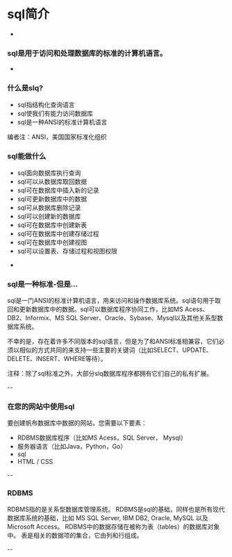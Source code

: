 # sql简介

-
### sql是用于访问和处理数据库的标准的计算机语言。
-

### 什么是slq?

* sql指结构化查询语言
* sql使我们有能力访问数据库
* sql是一种ANSI的标准计算机语言

编者注：ANSI，美国国家标准化组织



### sql能做什么

* sql面向数据库执行查询
* sql可以从数据库取回数据
* sql可在数据库中插入新的记录
* sql可更新数据库中的数据
* sql可从数据库删除记录
* sql可以创建新的数据库
* sql可在数据库中创建新表
* sql可在数据库中创建存储过程
* sql可在数据库中创建视图
* sql可以设置表、存储过程和视图权限

-

### sql是一种标准-但是...

sql是一门ANSI的标准计算机语言，用来访问和操作数据库系统。sql语句用于取回和更新数据库中的数据。sql可以数据库程序协同工作，比如MS Acess、DB2、Informix、MS SQL Server、Oracle、Sybase、Mysql以及其他关系型数据库系统。

不幸的是，存在着许多不同版本的sql语言，但是为了和ANSI标准相兼容，它们必须以相似的方式共同的来支持一些主要的关键词（比如SELECT、UPDATE、DELETE、INSERT、WHERE等待）。

注释：除了sql标准之外，大部分slq数据库程序都拥有它们自己的私有扩展。

--

### 在您的网站中使用sql

要创建帆布数据库中数据的网站，您需要以下要素：

* RDBMS数据库程序（比如MS Acess，SQL Server， Mysql）
* 服务器语言（比如Java，Python，Go）
* sql
* HTML / CSS

--

### RDBMS

RDBMS指的是关系型数据库管理系统。
RDBMS是sql的基础，同样也是所有现代数据库系统的基础，比如 MS SQL Server, IBM DB2, Oracle, MySQL 以及 Microsoft Access。
RDBMS中的数据存储在被称为表（tables）的数据库对象中。
表是相关的数据项的集合，它由列和行组成。

--

